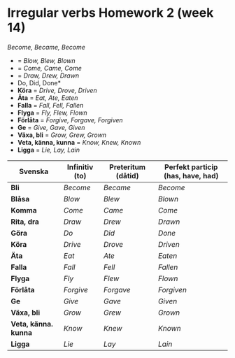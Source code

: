 # Irregular verbs Homework 2  (week 14) 


*Become, Became, Become* 
-  = *Blow, Blew, Blown* 
-  = *Come, Came, Come* 
- = *Draw, Drew, Drawn*
- Do, Did, Done* 
- **Köra** = *Drive, Drove, Driven* 
- **Äta** = *Eat, Ate, Eaten*
- **Falla** = *Fall, Fell, Fallen* 
- **Flyga** = *Fly, Flew, Flown*
- **Förlåta** = *Forgive, Forgave, Forgiven* 
- **Ge** = *Give, Gave, Given* 
- **Växa, bli** = *Grow, Grew, Grown*
- **Veta, känna, kunna** = *Know, Knew, Known* 
- **Ligga** = *Lie, Lay, Lain* 

|  Svenska     | Infinitiv (to)     |    Preteritum (dåtid) | Perfekt particip (has, have, had) |
| ----------- | -------------------- | ----------------------| --------------------------------- |
| **Bli**     | *Become*             |    *Became*           | *Become*
| **Blåsa**   | *Blow*               |     *Blew*            | *Blown*
| **Komma**   | *Come*               |     *Came*            | *Come*
| **Rita, dra**| *Draw*              |   *Drew*              | *Drawn*
| **Göra**    | *Do*                 |       *Did*           | *Done*
| **Köra**    | *Drive*              |          *Drove*      | *Driven*
| **Äta**     | *Eat*                |    *Ate*              |  *Eaten*
| **Falla**   | *Fall*               |       *Fell*          | *Fallen*
| **Flyga**   | *Fly*                |            *Flew*     | *Flown*
| **Förlåta**  | *Forgive*            | *Forgave*            | *Forgiven*
| **Ge**      | *Give*               |    *Gave*             | *Given*
| **Växa, bli**| *Grow*              |         *Grew*        | *Grown*
| **Veta, känna. kunna**| *Know*     |           *Knew*      | *Known*
| **Ligga**     | *Lie*              |              *Lay*    | *Lain*

